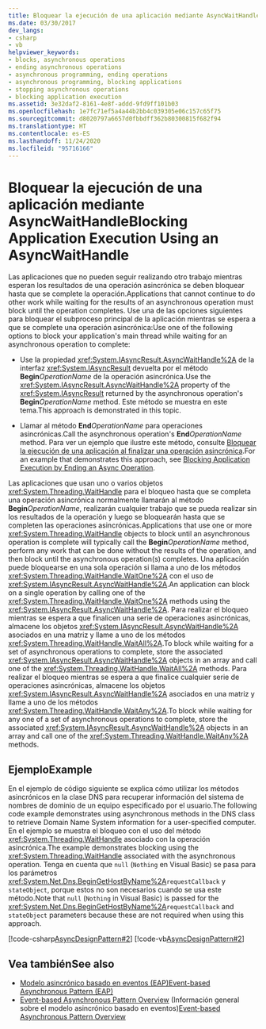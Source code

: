 ```yaml
---
title: Bloquear la ejecución de una aplicación mediante AsyncWaitHandle
ms.date: 03/30/2017
dev_langs:
- csharp
- vb
helpviewer_keywords:
- blocks, asynchronous operations
- ending asynchronous operations
- asynchronous programming, ending operations
- asynchronous programming, blocking applications
- stopping asynchronous operations
- blocking application execution
ms.assetid: 3e32daf2-8161-4e8f-addd-9fd9ff101b03
ms.openlocfilehash: 1e7fc71ef5a4a44b2bb4c039305e06c157c65f75
ms.sourcegitcommit: d8020797a6657d0fbbdff362b80300815f682f94
ms.translationtype: HT
ms.contentlocale: es-ES
ms.lasthandoff: 11/24/2020
ms.locfileid: "95716166"
---
```

# <a name="blocking-application-execution-using-an-asyncwaithandle"></a><span data-ttu-id="5d2e3-102">Bloquear la ejecución de una aplicación mediante AsyncWaitHandle</span><span class="sxs-lookup"><span data-stu-id="5d2e3-102">Blocking Application Execution Using an AsyncWaitHandle</span></span>

<span data-ttu-id="5d2e3-103">Las aplicaciones que no pueden seguir realizando otro trabajo mientras esperan los resultados de una operación asincrónica se deben bloquear hasta que se complete la operación.</span><span class="sxs-lookup"><span data-stu-id="5d2e3-103">Applications that cannot continue to do other work while waiting for the results of an asynchronous operation must block until the operation completes.</span></span> <span data-ttu-id="5d2e3-104">Use una de las opciones siguientes para bloquear el subproceso principal de la aplicación mientras se espera a que se complete una operación asincrónica:</span><span class="sxs-lookup"><span data-stu-id="5d2e3-104">Use one of the following options to block your application's main thread while waiting for an asynchronous operation to complete:</span></span>  
  
- <span data-ttu-id="5d2e3-105">Use la propiedad <xref:System.IAsyncResult.AsyncWaitHandle%2A> de la interfaz <xref:System.IAsyncResult> devuelta por el método **Begin**_OperationName_ de la operación asincrónica.</span><span class="sxs-lookup"><span data-stu-id="5d2e3-105">Use the <xref:System.IAsyncResult.AsyncWaitHandle%2A> property of the <xref:System.IAsyncResult> returned by the asynchronous operation's **Begin**_OperationName_ method.</span></span> <span data-ttu-id="5d2e3-106">Este método se muestra en este tema.</span><span class="sxs-lookup"><span data-stu-id="5d2e3-106">This approach is demonstrated in this topic.</span></span>  
  
- <span data-ttu-id="5d2e3-107">Llamar al método **End**_OperationName_ para operaciones asincrónicas.</span><span class="sxs-lookup"><span data-stu-id="5d2e3-107">Call the asynchronous operation's **End**_OperationName_ method.</span></span> <span data-ttu-id="5d2e3-108">Para ver un ejemplo que ilustre este método, consulte [Bloquear la ejecución de una aplicación al finalizar una operación asincrónica](blocking-application-execution-by-ending-an-async-operation.md).</span><span class="sxs-lookup"><span data-stu-id="5d2e3-108">For an example that demonstrates this approach, see [Blocking Application Execution by Ending an Async Operation](blocking-application-execution-by-ending-an-async-operation.md).</span></span>  
  
 <span data-ttu-id="5d2e3-109">Las aplicaciones que usan uno o varios objetos <xref:System.Threading.WaitHandle> para el bloqueo hasta que se completa una operación asincrónica normalmente llamarán al método **Begin**_OperationName_, realizarán cualquier trabajo que se pueda realizar sin los resultados de la operación y luego se bloquearán hasta que se completen las operaciones asincrónicas.</span><span class="sxs-lookup"><span data-stu-id="5d2e3-109">Applications that use one or more <xref:System.Threading.WaitHandle> objects to block until an asynchronous operation is complete will typically call the **Begin**_OperationName_ method, perform any work that can be done without the results of the operation, and then block until the asynchronous operation(s) completes.</span></span> <span data-ttu-id="5d2e3-110">Una aplicación puede bloquearse en una sola operación si llama a uno de los métodos <xref:System.Threading.WaitHandle.WaitOne%2A> con el uso de <xref:System.IAsyncResult.AsyncWaitHandle%2A>.</span><span class="sxs-lookup"><span data-stu-id="5d2e3-110">An application can block on a single operation by calling one of the <xref:System.Threading.WaitHandle.WaitOne%2A> methods using the <xref:System.IAsyncResult.AsyncWaitHandle%2A>.</span></span> <span data-ttu-id="5d2e3-111">Para realizar el bloqueo mientras se espera a que finalicen una serie de operaciones asincrónicas, almacene los objetos <xref:System.IAsyncResult.AsyncWaitHandle%2A> asociados en una matriz y llame a uno de los métodos <xref:System.Threading.WaitHandle.WaitAll%2A>.</span><span class="sxs-lookup"><span data-stu-id="5d2e3-111">To block while waiting for a set of asynchronous operations to complete, store the associated <xref:System.IAsyncResult.AsyncWaitHandle%2A> objects in an array and call one of the <xref:System.Threading.WaitHandle.WaitAll%2A> methods.</span></span> <span data-ttu-id="5d2e3-112">Para realizar el bloqueo mientras se espera a que finalice cualquier serie de operaciones asincrónicas, almacene los objetos <xref:System.IAsyncResult.AsyncWaitHandle%2A> asociados en una matriz y llame a uno de los métodos <xref:System.Threading.WaitHandle.WaitAny%2A>.</span><span class="sxs-lookup"><span data-stu-id="5d2e3-112">To block while waiting for any one of a set of asynchronous operations to complete, store the associated <xref:System.IAsyncResult.AsyncWaitHandle%2A> objects in an array and call one of the <xref:System.Threading.WaitHandle.WaitAny%2A> methods.</span></span>  
  
## <a name="example"></a><span data-ttu-id="5d2e3-113">Ejemplo</span><span class="sxs-lookup"><span data-stu-id="5d2e3-113">Example</span></span>  

 <span data-ttu-id="5d2e3-114">En el ejemplo de código siguiente se explica cómo utilizar los métodos asincrónicos en la clase DNS para recuperar información del sistema de nombres de dominio de un equipo especificado por el usuario.</span><span class="sxs-lookup"><span data-stu-id="5d2e3-114">The following code example demonstrates using asynchronous methods in the DNS class to retrieve Domain Name System information for a user-specified computer.</span></span> <span data-ttu-id="5d2e3-115">En el ejemplo se muestra el bloqueo con el uso del método <xref:System.Threading.WaitHandle> asociado con la operación asincrónica.</span><span class="sxs-lookup"><span data-stu-id="5d2e3-115">The example demonstrates blocking using the <xref:System.Threading.WaitHandle> associated with the asynchronous operation.</span></span> <span data-ttu-id="5d2e3-116">Tenga en cuenta que `null` (`Nothing` en Visual Basic) se pasa para los parámetros <xref:System.Net.Dns.BeginGetHostByName%2A>`requestCallback` y `stateObject`, porque estos no son necesarios cuando se usa este método.</span><span class="sxs-lookup"><span data-stu-id="5d2e3-116">Note that `null` (`Nothing` in Visual Basic) is passed for the <xref:System.Net.Dns.BeginGetHostByName%2A>`requestCallback` and `stateObject` parameters because these are not required when using this approach.</span></span>  
  
 [!code-csharp[AsyncDesignPattern#2](../../../samples/snippets/csharp/VS_Snippets_CLR/AsyncDesignPattern/CS/Async_EndBlockWait.cs#2)]
 [!code-vb[AsyncDesignPattern#2](../../../samples/snippets/visualbasic/VS_Snippets_CLR/AsyncDesignPattern/VB/Async_EndBlockWait.vb#2)]  
  
## <a name="see-also"></a><span data-ttu-id="5d2e3-117">Vea también</span><span class="sxs-lookup"><span data-stu-id="5d2e3-117">See also</span></span>

- [<span data-ttu-id="5d2e3-118">Modelo asincrónico basado en eventos (EAP)</span><span class="sxs-lookup"><span data-stu-id="5d2e3-118">Event-based Asynchronous Pattern (EAP)</span></span>](event-based-asynchronous-pattern-eap.md)
- <span data-ttu-id="5d2e3-119">[Event-based Asynchronous Pattern Overview](event-based-asynchronous-pattern-overview.md) (Información general sobre el modelo asincrónico basado en eventos)</span><span class="sxs-lookup"><span data-stu-id="5d2e3-119">[Event-based Asynchronous Pattern Overview](event-based-asynchronous-pattern-overview.md)</span></span>
